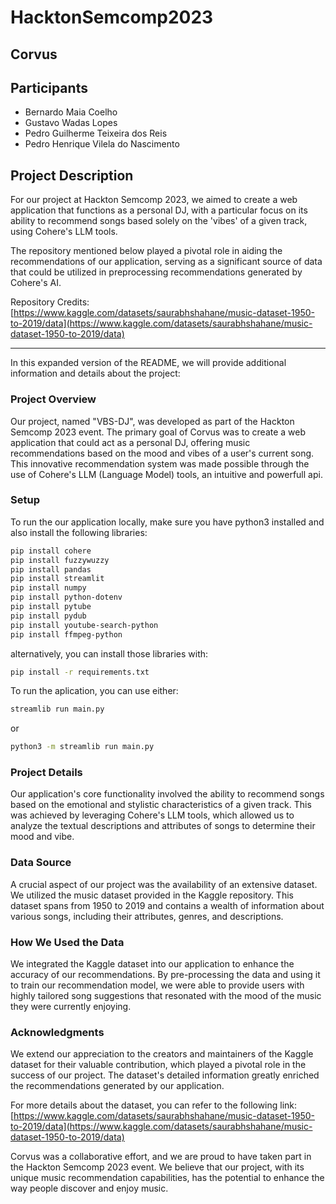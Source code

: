 # HacktonSemcomp2023
## Corvus
## Participants
* Bernardo Maia Coelho
* Gustavo Wadas Lopes
* Pedro Guilherme Teixeira dos Reis
* Pedro Henrique Vilela do Nascimento

## Project Description

For our project at Hackton Semcomp 2023, we aimed to create a web application that functions as a personal DJ, with a particular focus on its ability to recommend songs based solely on the 'vibes' of a given track, using Cohere's LLM tools.

The repository mentioned below played a pivotal role in aiding the recommendations of our application, serving as a significant source of data that could be utilized in preprocessing recommendations generated by Cohere's AI.

Repository Credits: [https://www.kaggle.com/datasets/saurabhshahane/music-dataset-1950-to-2019/data](https://www.kaggle.com/datasets/saurabhshahane/music-dataset-1950-to-2019/data)

---

In this expanded version of the README, we will provide additional information and details about the project:

### Project Overview

Our project, named "VBS-DJ", was developed as part of the Hackton Semcomp 2023 event. The primary goal of Corvus was to create a web application that could act as a personal DJ, offering music recommendations based on the mood and vibes of a user's current song. This innovative recommendation system was made possible through the use of Cohere's LLM (Language Model) tools, an intuitive and powerfull api.

### Setup
To run the our application locally, make sure you have python3 installed and also install the following libraries:

```bash
pip install cohere
pip install fuzzywuzzy
pip install pandas
pip install streamlit
pip install numpy
pip install python-dotenv
pip install pytube
pip install pydub
pip install youtube-search-python
pip install ffmpeg-python
```

alternatively, you can install those libraries with:
```bash
pip install -r requirements.txt
```

To run the aplication, you can use either:
```bash
streamlib run main.py
```

or
```bash
python3 -m streamlib run main.py
```

### Project Details

Our application's core functionality involved the ability to recommend songs based on the emotional and stylistic characteristics of a given track. This was achieved by leveraging Cohere's LLM tools, which allowed us to analyze the textual descriptions and attributes of songs to determine their mood and vibe.

### Data Source

A crucial aspect of our project was the availability of an extensive dataset. We utilized the music dataset provided in the Kaggle repository. This dataset spans from 1950 to 2019 and contains a wealth of information about various songs, including their attributes, genres, and descriptions.

### How We Used the Data

We integrated the Kaggle dataset into our application to enhance the accuracy of our recommendations. By pre-processing the data and using it to train our recommendation model, we were able to provide users with highly tailored song suggestions that resonated with the mood of the music they were currently enjoying.

### Acknowledgments

We extend our appreciation to the creators and maintainers of the Kaggle dataset for their valuable contribution, which played a pivotal role in the success of our project. The dataset's detailed information greatly enriched the recommendations generated by our application.

For more details about the dataset, you can refer to the following link: [https://www.kaggle.com/datasets/saurabhshahane/music-dataset-1950-to-2019/data](https://www.kaggle.com/datasets/saurabhshahane/music-dataset-1950-to-2019/data)

Corvus was a collaborative effort, and we are proud to have taken part in the Hackton Semcomp 2023 event. We believe that our project, with its unique music recommendation capabilities, has the potential to enhance the way people discover and enjoy music.
